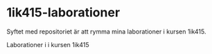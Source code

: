 1ik415-laborationer
===================

Syftet med repositoriet är att rymma mina laborationer i kursen 1ik415.

Laborationer i i kursen 1ik415

